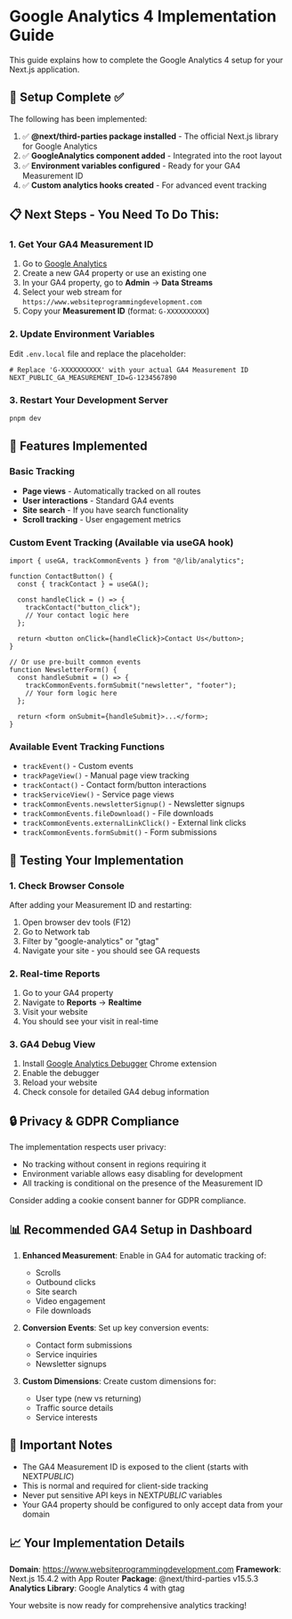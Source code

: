 # Google Analytics 4 Implementation Guide

This guide explains how to complete the Google Analytics 4 setup for your Next.js application.

## 🚀 Setup Complete ✅

The following has been implemented:

1. ✅ **@next/third-parties package installed** - The official Next.js library for Google Analytics
2. ✅ **GoogleAnalytics component added** - Integrated into the root layout
3. ✅ **Environment variables configured** - Ready for your GA4 Measurement ID
4. ✅ **Custom analytics hooks created** - For advanced event tracking

## 📋 Next Steps - You Need To Do This:

### 1. Get Your GA4 Measurement ID

1. Go to [Google Analytics](https://analytics.google.com/)
2. Create a new GA4 property or use an existing one
3. In your GA4 property, go to **Admin** → **Data Streams**
4. Select your web stream for `https://www.websiteprogrammingdevelopment.com`
5. Copy your **Measurement ID** (format: `G-XXXXXXXXXX`)

### 2. Update Environment Variables

Edit `.env.local` file and replace the placeholder:

```env
# Replace 'G-XXXXXXXXXX' with your actual GA4 Measurement ID
NEXT_PUBLIC_GA_MEASUREMENT_ID=G-1234567890
```

### 3. Restart Your Development Server

```bash
pnpm dev
```

## 🔧 Features Implemented

### Basic Tracking

- **Page views** - Automatically tracked on all routes
- **User interactions** - Standard GA4 events
- **Site search** - If you have search functionality
- **Scroll tracking** - User engagement metrics

### Custom Event Tracking (Available via useGA hook)

```tsx
import { useGA, trackCommonEvents } from "@/lib/analytics";

function ContactButton() {
  const { trackContact } = useGA();

  const handleClick = () => {
    trackContact("button_click");
    // Your contact logic here
  };

  return <button onClick={handleClick}>Contact Us</button>;
}

// Or use pre-built common events
function NewsletterForm() {
  const handleSubmit = () => {
    trackCommonEvents.formSubmit("newsletter", "footer");
    // Your form logic here
  };

  return <form onSubmit={handleSubmit}>...</form>;
}
```

### Available Event Tracking Functions

- `trackEvent()` - Custom events
- `trackPageView()` - Manual page view tracking
- `trackContact()` - Contact form/button interactions
- `trackServiceView()` - Service page views
- `trackCommonEvents.newsletterSignup()` - Newsletter signups
- `trackCommonEvents.fileDownload()` - File downloads
- `trackCommonEvents.externalLinkClick()` - External link clicks
- `trackCommonEvents.formSubmit()` - Form submissions

## 🧪 Testing Your Implementation

### 1. Check Browser Console

After adding your Measurement ID and restarting:

1. Open browser dev tools (F12)
2. Go to Network tab
3. Filter by "google-analytics" or "gtag"
4. Navigate your site - you should see GA requests

### 2. Real-time Reports

1. Go to your GA4 property
2. Navigate to **Reports** → **Realtime**
3. Visit your website
4. You should see your visit in real-time

### 3. GA4 Debug View

1. Install [Google Analytics Debugger](https://chrome.google.com/webstore/detail/google-analytics-debugger/jnkmfdileelhofjcijamephohjechhna) Chrome extension
2. Enable the debugger
3. Reload your website
4. Check console for detailed GA4 debug information

## 🔒 Privacy & GDPR Compliance

The implementation respects user privacy:

- No tracking without consent in regions requiring it
- Environment variable allows easy disabling for development
- All tracking is conditional on the presence of the Measurement ID

Consider adding a cookie consent banner for GDPR compliance.

## 📊 Recommended GA4 Setup in Dashboard

1. **Enhanced Measurement**: Enable in GA4 for automatic tracking of:

   - Scrolls
   - Outbound clicks
   - Site search
   - Video engagement
   - File downloads

2. **Conversion Events**: Set up key conversion events:

   - Contact form submissions
   - Service inquiries
   - Newsletter signups

3. **Custom Dimensions**: Create custom dimensions for:
   - User type (new vs returning)
   - Traffic source details
   - Service interests

## 🚨 Important Notes

- The GA4 Measurement ID is exposed to the client (starts with NEXT*PUBLIC*)
- This is normal and required for client-side tracking
- Never put sensitive API keys in NEXT*PUBLIC* variables
- Your GA4 property should be configured to only accept data from your domain

## 📈 Your Implementation Details

**Domain**: https://www.websiteprogrammingdevelopment.com
**Framework**: Next.js 15.4.2 with App Router
**Package**: @next/third-parties v15.5.3
**Analytics Library**: Google Analytics 4 with gtag

Your website is now ready for comprehensive analytics tracking!
